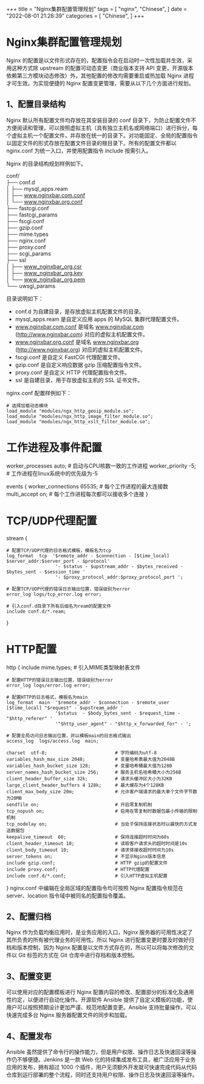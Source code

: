 +++
title = "Nginx集群配置管理规划"
tags = [
"nginx",
"Chinese",
]
date = "2022-08-01 21:28:39"
categories = [
"Chinese",
]
+++
  


#  Nginx集群配置管理规划

Nginx 的配置是以文件形式存在的，配置指令会在启动时一次性加载并生效，采用这种方式除 upstream 的配置可动态变更（商业版本支持 API
变更，开源版本依赖第三方模块动态修改）外，其他配置的修改均需要重启或热加载 Nginx 进程才可生效。为实现便捷的 Nginx
配置变更管理，需要从以下几个方面进行规划。  

##  1、配置目录结构

Nginx 默认所有配置文件均存放在其安装目录的 conf
目录下，为防止配置文件不方便阅读和管理，可以按照虚拟主机（具有独立主机名或网络端口）进行拆分，每个虚拟主机一个配置文件，并存放在统一的目录下。对功能固定、全局的配置指令以固定文件的形式存放在配置文件目录的根目录下。所有的配置文件都以
nginx.conf 为统一入口，并使用配置指令 include 按需引入。  
  
Nginx 的目录结构规划样例如下。  

conf/  
├── conf.d  
│ ├── mysql_apps.ream  
│ ├── www.nginxbar.com.conf  
│ └── www.nginxbar.org.conf  
├── fastcgi.conf  
├── fastcgi_params  
├── fscgi.conf  
├── gzip.conf  
├── mime.types  
├── nginx.conf  
├── proxy.conf  
├── scgi_params  
├── ssl  
│ ├── www_nginxbar_org.csr  
│ ├── www_nginxbar_org.key  
│ └── www_nginxbar_org.pem  
└── uwsgi_params

目录说明如下：  

  * conf.d 为自建目录，是存放虚拟主机配置文件的目录。
  * mysql_apps.ream 是自定义应用 apps 的 MySQL 集群代理配置文件。
  * www.nginxbar.com.conf 是域名 www.nginxbar.com (http://www.nginxbar.com) 对应的虚拟主机配置文件。
  * www.nginxbar.org.conf 是域名 www.nginxbar.org (http://www.nginxbar.org) 对应的虚拟主机配置文件。
  * fscgi.conf 是自定义 FastCGI 代理配置文件。
  * gzip.conf 是自定义响应数据 gzip 压缩配置指令文件。
  * proxy.conf 是自定义 HTTP 代理配置指令文件。
  * ssl 是自建目录，用于存放虚拟主机的 SSL 证书文件。

  
nginx.conf 配置样例如下：  


    
    # 选择加载动态模块
    load_module "modules/ngx_http_geoip_module.so";
    load_module "modules/ngx_http_image_filter_module.so";
    load_module "modules/ngx_http_xslt_filter_module.so";

# 工作进程及事件配置

worker_processes auto; # 启动与CPU核数一致的工作进程 worker_priority -5; #
工作进程在linux系统中的优先级为-5

events { worker_connections 65535; # 每个工作进程的最大连接数 multi_accept on; #
每个工作进程每次都可以接收多个连接 }

# TCP/UDP代理配置

stream {

    
    
    # 配置TCP/UDP代理的日志格式模板，模板名为tcp
    log_format  tcp  '$remote_addr - $connection - [$time_local] $server_addr:$server_port - $protocol'
                      '- $status - $upstream_addr - $bytes_received - $bytes_sent - $session_time '
                      '- $proxy_protocol_addr:$proxy_protocol_port ';
    
    # 配置TCP/UDP代理的错误日志输出位置，错误级别为error
    error_log logs/tcp_error.log error;
    
    # 引入conf.d目录下所有后缀名为ream的配置文件
    include conf.d/*.ream;
    

}

# HTTP配置

http { include mime.types; # 引入MIME类型映射表文件

    
    
    # 配置HTTP的错误日志输出位置，错误级别为error
    error_log logs/error.log error;
    
    # 配置HTTP的日志格式，模板名为main
    log_format  main  '$remote_addr - $connection - $remote_user [$time_local] "$request" - $upstream_addr '
                      '$status  - $body_bytes_sent - $request_time - "$http_referer" '
                      '"$http_user_agent" - "$http_x_forwarded_for" - ';
    
    # 配置全局访问日志输出位置，并以模板main的日志格式输出
    access_log  logs/access.log  main;
    
    charset  utf-8;                         # 字符编码为utf-8
    variables_hash_max_size 2048;           # 变量哈希表最大值为2048B
    variables_hash_bucket_size 128;         # 变量哈希桶最大值为128B
    server_names_hash_bucket_size 256;      # 服务主机名哈希桶大小为256B
    client_header_buffer_size 32k;          # 请求头缓冲区大小为32KB
    large_client_header_buffers 4 128k;     # 最大缓存为4个128KB
    client_max_body_size 20m;               # 允许客户端请求的最大单个文件字节数为20MB
    sendfile on;                            # 开启零复制机制
    tcp_nopush on;                          # 启用在零复制时数据包最小传输的限制机制
    tcp_nodelay on;                         # 当处于保持连接状态时以最快的方式发送数据包
    keepalive_timeout  60;                  # 保持连接超时时间为60s
    client_header_timeout 10;               # 读取客户请求头的超时时间是10s
    client_body_timeout 10;                 # 请求体接收超时时间为10s
    server_tokens on;                       # 不显示Nginx版本信息
    include gzip.conf;                      # HTTP gzip的配置文件
    include proxy.conf;                     # HTTP代理配置
    include conf.d/*.conf;                  # 引入HTTP虚拟主机配置
    

}
nginx.conf 中编辑在全局区域的配置指令均可按照 Nginx 配置指令规范在 server、location
指令域中被同名的配置指令覆盖。  

##  2、配置归档

Nginx 作为负载均衡应用时，是业务应用的入口，Nginx 服务器的可用性决定了其所负责的所有被代理业务的可用性。所以 Nginx
进行配置变更时要及时做好归档和版本控制，因为 Nginx 配置是以文件方式存在的，所以可以将每次修改的文件以 Git 标签的方式在 Git
仓库中进行存档和版本控制。  

##  3、配置变更

可以使用对应的配置模板进行 Nginx 配置内容的修改、配置部分的标准化及通用性约定，以便进行自动化操作。开源软件 Ansible
提供了自定义模板的功能，使用户可以按照预期设计更加严谨、规范地配置变更。Ansible 支持批量操作，可以快速完成多台 Nginx
服务器配置文件的同步和加载。  

##  4、配置发布

Ansible 虽然提供了命令行的操作能力，但是用户权限、操作日志及快速回滚等操作仍不够便捷。Jenkins 是一款 Web
化的持续集成发布工具，被广泛应用于业务应用的发布，拥有超过 1000
个插件，用户无须额外开发就可快速完成代码从代码仓库到运行部署的整个流程，同时还支持用户权限、操作日志及快速回滚等操作。  



